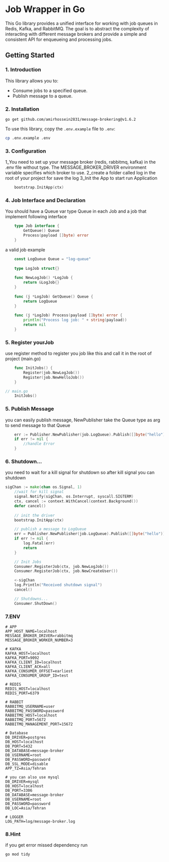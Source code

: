 # Job Wrapper in Go

This Go library provides a unified interface for working with job queues in Redis, Kafka, and RabbitMQ. The goal is to abstract the complexity of interacting with different message brokers and provide a simple and consistent API for enqueueing and processing jobs.

## Getting Started

### 1. Introduction

This library allows you to:

- Consume jobs to a specified queue.
- Publish message to a queue.

### 2. Installation

```shell
go get github.com/amirhossein2831/message-brokering@v1.6.2
```

To use this library, copy the `.env.example` file to `.env`:

```sh
cp .env.example .env
```

### 3. Configuration

1_You need to set up your message broker (redis, rabbitmq, kafka) in the .env file without type. The MESSAGE_BROKER_DRIVER environment variable specifies which broker to use.
2_create a folder called log in the root of your project for save the log 
3_Init the App to start run Application

```go
	bootstrap.InitApp(ctx)
```

### 4. Job Interface and Declaration

You should have a Queue var type Queue in each Job and a job that implement following interface 

```go
    type Job interface {
        GetQueue() Queue
        Process(payload []byte) error
    }
```

a valid job example

```go
    const LogQueue Queue = "log-queue"
    
    type LogJob struct{}
    
    func NewLogJob() *LogJob {
        return &LogJob{}
    }
    
    func (j *LogJob) GetQueue() Queue {
        return LogQueue
    }
    
    func (j *LogJob) Process(payload []byte) error {
        println("Process log job: " + string(payload))
        return nil
    }

```

### 5. Register yourJob

use register method to register you job like this and call it in the root of project (main.go)
```go
    func InitJobs() {
        Register(job.NewLogJob())
        Register(job.NewHelloJob())
    }

// main.go
    InitJobs()
```

### 5. Publish Message

you can easily publish message, NewPublisher take the Queue type as arg to send message to that Queue

```go
    err := Publisher.NewPublisher(job.LogQueue).Publish([]byte("hello"))
	if err != nil {
		//handle Error
	}
```
### 6. Shutdown...

you need to wait for a kill signal for shutdown so after kill signal you can shutdown 

```go
sigChan := make(chan os.Signal, 1)
    //wait for kill signal
	signal.Notify(sigChan, os.Interrupt, syscall.SIGTERM)
	ctx, cancel := context.WithCancel(context.Background())
	defer cancel()
	
	// init the driver
	bootstrap.InitApp(ctx)

	// publish a message to LogQueue
	err = Publisher.NewPublisher(job.LogQueue).Publish([]byte("hello"))
	if err != nil {
		log.Fatal(err)
		return
	}

	// Init Jobs
	Consumer.RegisterJob(ctx, job.NewLogJob())
    Consumer.RegisterJob(ctx, job.NewCreateUser())

	<-sigChan
	log.Println("Received shutdown signal")
	cancel()

	// Shutdowns...
    Consumer.ShutDown()

```


### 7.ENV

```dotenv
# APP
APP_HOST_NAME=localhost
MESSAGE_BROKER_DRIVER=rabbitmq
MESSAGE_BROKER_WORKER_NUMBER=3

# KAFKA
KAFKA_HOST=localhost
KAFKA_PORT=9092
KAFKA_CLIENT_ID=localhost
KAFKA_CLIENT_ACK=all
KAFKA_CONSUMER_OFFSET=earliest
KAFKA_CONSUMER_GROUP_ID=test

# REDIS
REDIS_HOST=localhost
REDIS_PORT=6379

# RABBIT
RABBITMQ_USERNAME=user
RABBITMQ_PASSWORD=password
RABBITMQ_HOST=localhost
RABBITMQ_PORT=5672
RABBITMQ_MANAGEMENT_PORT=15672

# Database
DB_DRIVER=postgres
DB_HOST=localhost
DB_PORT=5432
DB_DATABASE=message-broker
DB_USERNAME=root
DB_PASSWORD=password
DB_SSL_MODE=disable
APP_TZ=Asia/Tehran

# you can also use mysql
DB_DRIVER=mysql
DB_HOST=localhost
DB_PORT=3306
DB_DATABASE=message-broker
DB_USERNAME=root
DB_PASSWORD=password
DB_LOC=Asia/Tehran

# LOGGER
LOG_PATH=log/message-broker.log
```

### 8.Hint

if you get error missed dependency run 

```shell
go mod tidy
```